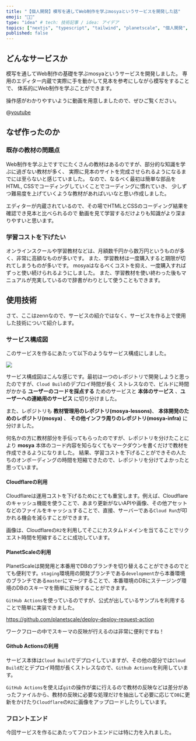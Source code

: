 ```yaml
---
title: "【個人開発】模写を通してWeb制作を学ぶmosyaというサービスを開発した話"
emoji: "👨‍💻"
type: "idea" # tech: 技術記事 / idea: アイデア
topics: ["nextjs", "typescript", "tailwind", "planetscale", "個人開発", "cloudrun", "cloudflare"]
published: false
---
```


## どんなサービスか

模写を通してWeb制作の基礎を学ぶmosyaというサービスを開発しました。
専用のエディター内蔵で実際に手を動かして見本を参考にしながら模写をすることで、
体系的にWeb制作を学ぶことができます。

操作感がわかりやすいように動画を用意しましたので、ぜひご覧ください。

@[youtube](https://youtu.be/Hz2Oz1GUKck)


## なぜ作ったのか

### 既存の教材の問題点

Web制作を学ぶ上ですでにたくさんの教材はあるのですが、部分的な知識を学ぶに過ぎない教材が多く、
実際に見本のサイトを完成させられるようになるまでには至らないと感じていました。
なので、なるべく最初は簡単な部品をHTML, CSSでコーディングしていくことでコーディングに慣れていき、
少しずつ難易度を上げていくような教材があればいいなと思い作成しました。

エディターが内蔵されているので、その場でHTMLとCSSのコーディング結果を確認でき見本と比べられるので
動画を見て学習するだけよりも知識がより深まりやすいと思います。

### 学習コストを下げたい

オンラインスクールや学習教材などは、月額数千円から数万円というものが多く、非常に高額なものが多いです。
また、学習教材は一度購入すると期限が切れてしまうものが多いです。
mosyaはなるべくコストを抑え、一度購入すればずっと使い続けられるようにしました。
また、学習教材を使い終わった後もマニュアルが充実しているので辞書がわりとして使うこともできます。

## 使用技術

さて、ここはzennなので、サービスの紹介ではなく、サービスを作る上で使用した技術について紹介します。


### サービス構成図

このサービスを作るにあたって以下のようなサービス構成にしました。

![](https://storage.googleapis.com/zenn-user-upload/2e01ebf382b0-20230503.png)

サービス構成図はこんな感じです。最初は一つのレポジトリで開発しようと思ったのですが、`Cloud Build`のデプロイ時間が長く
ストレスなので、ビルドに時間がかかる **ユーザーのコードを採点する** ためのサービスと **本体のサービス** 、**ユーザーへの連絡用のサービス** に切り分けました。

また、レポジトリも **教材管理用のレポジトリ(mosya-lessons)**、 **本体開発のためのレポジトリ(mosya)** 、 **その他インフラ周りのレポジトリ(mosya-infra)** に分けました。

何名かの方に教材部分を手伝ってもらったのですが、レポジトリを分けたことにより **mosya** 本体のコード内容を知らなくてもマークダウンを書くだけで教材を作成できるようになりました。
結果、学習コストを下げることができその人たちのオンボーディングの時間を短縮できたので、レポジトリを分けてよかったと思っています。

#### Cloudflareの利用

Cloudflareは運用コストを下げるためにとても重宝します。例えば、Cloudflareのキャッシュ機能を使うことで、あまり更新がないAPIや画像、その他アセットなどのファイルをキャッシュすることで、直接、サーバーである`Cloud Run`が叩かれる機会を減らすことができます。

画像は、Cloudflareの`R2`を利用してそこにカスタムドメインを当てることでリクエスト時間を短縮することに成功しています。

#### PlanetScaleの利用

PlanetScaleは開発用と本番用でDBのブランチを切り替えることができるのでとても便利です。`staging`環境用の開発ブランチである`development`から本番環境のブランチである`master`にマージすることで、本番環境のDBにステージング環境のDBのスキーマを簡単に反映することができます。

`GitHub Actions`を使っているのですが、公式が出しているサンプルを利用することで簡単に実装できました。

https://github.com/planetscale/deploy-deploy-request-action

ワークフローの中でスキーマの反映が行えるのは非常に便利ですね！

#### Github Actionsの利用

サービス本体は`Cloud Build`でデプロイしていますが、その他の部分では`Cloud Build`だとデプロイ時間が長くストレスなので、`Github Actions`を利用しています。

`GitHub Actions`を使えば`git`の操作が楽に行えるので教材の反映などは差分があったファイルから、教材の反映に必要な処理だけを抽出して必要に応じて`DB`に更新をかけたり`Cloudflare`の`R2`に画像をアップロードしたりしています。

### フロントエンド

今回サービスを作るにあたってフロントエンドには特に力を入れました。


